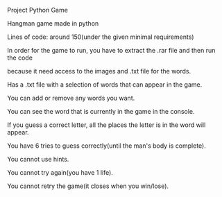 Project Python Game

Hangman game made in python

Lines of code: around 150(under the given minimal requirements)


In order for the game to run, you have to extract the .rar file and then run the code

because it need access to the images and .txt file for the words.

Has a .txt file with a selection of words that can appear in the game.

You can add or remove any words you want.

You can see the word that is currently in the game in the console.

If you guess a correct letter, all the places the letter is in the word will appear.

You have 6 tries to guess correctly(until the man's body is complete).


You cannot use hints.

You cannot try again(you have 1 life).

You cannot retry the game(it closes when you win/lose).

